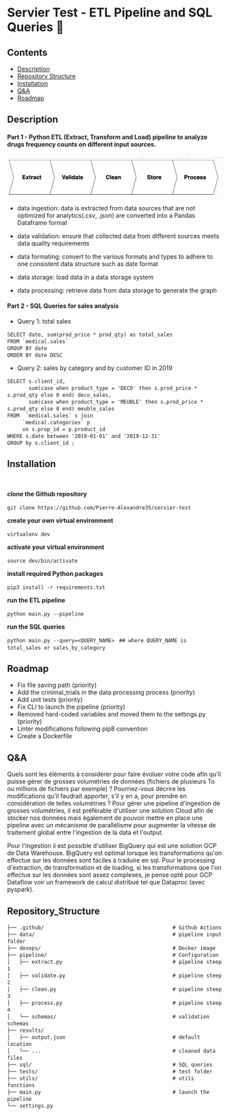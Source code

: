 # Servier Test - ETL Pipeline and SQL Queries 🏥


## Contents
- [Description](#Description)
- [Repository Structure](#Repository_Structure)
- [Installation](#Installation)
- [Q&A](#Q&A)
- [Roadmap](#Roadmap)


## Description

#### Part 1 - Python ETL (Extract, Transform and Load) pipeline to analyze drugs frequency counts on different input sources. 

![A test image](docs/pipeline.png)


- data ingestion: data is extracted from data sources that are not optimized for analytics(.csv, .json) are converted into a Pandas Dataframe format

- data validation: ensure that collected data from different sources meets data quality requirements

- data formating: convert to the various formats and types to adhere to one consistent data structure such as date format

- data storage: load data in a data storage system

- data processing: retrieve data from data storage to generate the graph


#### Part 2 - SQL Queries for sales analysis

- Query 1: total sales
```
SELECT date, sum(prod_price * prod_qty) as total_sales 
FROM `medical.sales`
GROUP BY date
ORDER BY date DESC  
```  

- Query 2: sales by category and by customer ID in 2019
```
SELECT s.client_id,
       sum(case when product_type = 'DECO' then s.prod_price * s.prod_qty else 0 end) deco_sales,
       sum(case when product_type = 'MEUBLE' then s.prod_price * s.prod_qty else 0 end) meuble_sales
FROM  `medical.sales` s join
     `medical.categories` p
     on s.prop_id = p.product_id
WHERE s.date between '2019-01-01' and '2019-12-31'
GROUP by s.client_id ;
```  

## Installation 
<br>

**clone the Github repository**

```git clone https://github.com/Pierre-Alexandre35/servier-test```
<br>

**create your own virtual environment**

```virtualenv dev```
<br>

**activate your virtual environment**

```source dev/bin/activate```
<br>

**install required Python packages**

```pip3 install -r requirements.txt```
<br>

**run the ETL pipeline**

```python main.py --pipeline```
<br>

**run the SQL queries**

```python main.py --query=<QUERY_NAME> ```
```## where QUERY_NAME is total_sales or sales_by_category ```


## Roadmap
- Fix file saving path (priority)
- Add the crinimal_trials in the data processing process (priority)
- Add unit tests (priority) 
- Fix CLI to launch the pipeline (priority)
- Removed hard-coded variables and moved them to the settings.py (priority)
- Linter modifications following pip8 convention
- Create a Dockerfile

## Q&A 
Quels sont les éléments à considérer pour faire évoluer votre code afin qu’il puisse gérer de grosses volumétries de données (fichiers de plusieurs To ou millions de fichiers par exemple) ? Pourriez-vous décrire les modifications qu’il faudrait apporter, s’il y en a, pour prendre en considération de telles volumétries ?
Pour gérer une pipeline d'ingestion de grosses volumétries, il est préférable d'utiliser une solution Cloud afin de stocker nos données mais également de pouvoir mettre en place une pipeline avec un mécanisme de parallélisme pour augmenter la vitesse de traitement global entre l'ingestion de la data et l'output.

Pour l'ingestion il est possible d'utiliser BigQuery qui est une solution GCP de Data Warehouse. BigQuery est optimal lorsque les transformations qu'on effectue sur les données sont faciles à traduire en sql.
Pour le processing d'extraction, de transformation et de loading, si les transformations que l'on effectue sur les données sont assez complexes, je pense opté pour GCP Dataflow voir un framework de calcul distribué tel que Dataproc (avec pyspark).



## Repository_Structure
```                                         
├── .github/                                          # Github Actions
├── data/                                             # pipeline input folder
├── devops/                                           # Docker image  
├── pipeline/                                         # Configuration
│   ├── extract.py                                    # pipeline steep 1
│   ├── validate.py                                   # pipeline steep 2
│   ├── clean.py                                      # pipeline steep 3
│   ├── process.py                                    # pipeline steep 4
│   └── schemas/                                      # validation schemas
├── results/  
│   ├── output.json                                   # default location 
│   └── ...                                           # cleaned data files 
├── sql/                                              # SQL queries 
├── tests/                                            # test folder
├── utils/                                            # utils functions
├── main.py                                           # launch the pipeline
└── settings.py
```                                         


